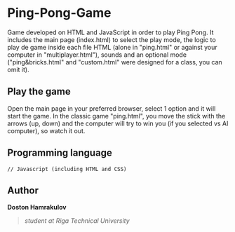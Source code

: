 # Ping-Pong-Game
Game developed on HTML and JavaScript in order to play Ping Pong. It includes the main page (index.html) to select the play mode, the logic to play de game inside each file HTML (alone in "ping.html" or against your computer in "multiplayer.html"), sounds and an optional mode ("ping&bricks.html" and "custom.html" were designed for a class, you can omit it). 

## Play the game
Open the main page in your preferred browser, select 1 option and it will start the game. In the classic game "ping.html", you move the stick with the arrows (up, down) and the computer will try to win you (if you selected vs AI computer), so watch it out.

## Programming language
```[javascript]
// Javascript (including HTML and CSS)
```

## Author
**Doston Hamrakulov**
>*student at Riga Technical University*
